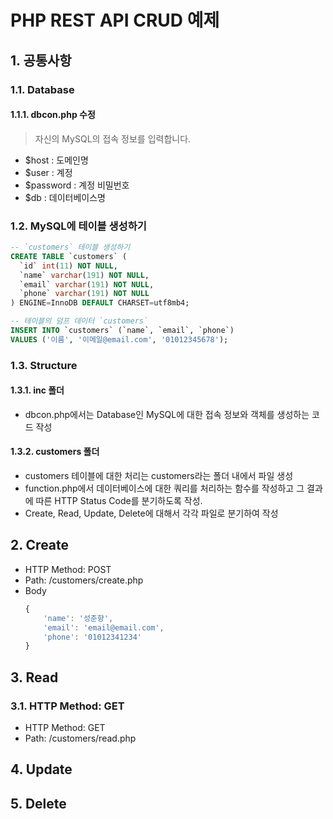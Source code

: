 # PHP REST API CRUD 예제
## 1. 공통사항
### 1.1. Database
#### 1.1.1. dbcon.php 수정
> 자신의 MySQL의 접속 정보를 입력합니다.
- $host : 도메인명
- $user : 계정
- $password : 계정 비밀번호
- $db : 데이터베이스명

### 1.2. MySQL에 테이블 생성하기
```SQL
-- `customers` 테이블 생성하기
CREATE TABLE `customers` (
  `id` int(11) NOT NULL,
  `name` varchar(191) NOT NULL,
  `email` varchar(191) NOT NULL,
  `phone` varchar(191) NOT NULL
) ENGINE=InnoDB DEFAULT CHARSET=utf8mb4;

-- 테이블의 덤프 데이터 `customers`
INSERT INTO `customers` (`name`, `email`, `phone`) 
VALUES ('이름', '이메일@email.com', '01012345678');
```

### 1.3. Structure
#### 1.3.1. inc 폴더
- dbcon.php에서는 Database인 MySQL에 대한 접속 정보와 객체를 생성하는 코드 작성

#### 1.3.2. customers 폴더
- customers 테이블에 대한 처리는 customers라는 폴더 내에서 파일 생성
- function.php에서 데이터베이스에 대한 쿼리를 처리하는 함수를 작성하고 그 결과에 따른 HTTP Status Code를 분기하도록 작성.
- Create, Read, Update, Delete에 대해서 각각 파일로 분기하여 작성


## 2. Create
- HTTP Method: POST
- Path: /customers/create.php
- Body
  ```javascript
  {
      'name': '성춘향',
      'email': 'email@email.com',
      'phone': '01012341234'
  }
  ```


## 3. Read
### 3.1. HTTP Method: GET
- HTTP Method: GET
- Path: /customers/read.php


## 4. Update
## 5. Delete